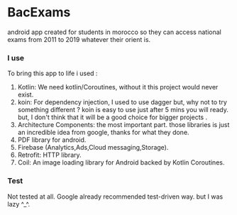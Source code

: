 # BacExams
android app created for students in morocco so they can access national exams from 2011 to 2019 whatever their orient is.
### I use
To bring this app to life i used :
1. Kotlin: We need kotlin/Coroutines, without it this project would never exist.
2. koin: For dependency injection, I used to use dagger but, why not to try something different ? koin is easy to use just after 5 mins you will ready.  but, I don't think that it will be a good choice for bigger projects .
3. Architecture Components: the most important part. those libraries is just an incredible idea from google, thanks for what they done.
4. PDF library for android.
5. Firebase (Analytics,Ads,Cloud messaging,Storage).
6. Retrofit: HTTP library.
7. Coil: An image loading library for Android backed by Kotlin Coroutines.
### Test
Not tested at all. Google already recommended test-driven way. but I was lazy ^_^.